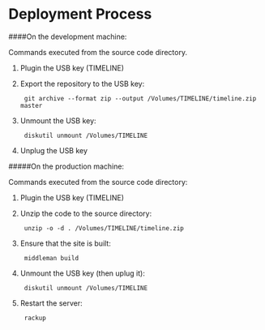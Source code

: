 Deployment Process
==================

####On the development machine:

Commands executed from the source code directory.

1. Plugin the USB key (TIMELINE)

2. Export the repository to the USB key:

		git archive --format zip --output /Volumes/TIMELINE/timeline.zip master
		
3. Unmount the USB key: 

		diskutil unmount /Volumes/TIMELINE

4. Unplug the USB key
		
#####On the production machine:

Commands executed from the source code directory:

1. Plugin the USB key (TIMELINE)

2. Unzip the code to the source directory:

		unzip -o -d . /Volumes/TIMELINE/timeline.zip
		
3. Ensure that the site is built:

		middleman build
		
4. Unmount the USB key (then uplug it): 

		diskutil unmount /Volumes/TIMELINE

5. Restart the server:

		rackup





